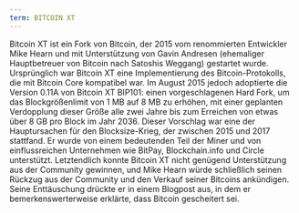 ```yaml
---
term: BITCOIN XT
---
```


Bitcoin XT ist ein Fork von Bitcoin, der 2015 vom renommierten Entwickler Mike Hearn und mit Unterstützung von Gavin Andresen (ehemaliger Hauptbetreuer von Bitcoin nach Satoshis Weggang) gestartet wurde. Ursprünglich war Bitcoin XT eine Implementierung des Bitcoin-Protokolls, die mit Bitcoin Core kompatibel war. Im August 2015 jedoch adoptierte die Version 0.11A von Bitcoin XT BIP101: einen vorgeschlagenen Hard Fork, um das Blockgrößenlimit von 1 MB auf 8 MB zu erhöhen, mit einer geplanten Verdopplung dieser Größe alle zwei Jahre bis zum Erreichen von etwas über 8 GB pro Block im Jahr 2036. Dieser Vorschlag war eine der Hauptursachen für den Blocksize-Krieg, der zwischen 2015 und 2017 stattfand. Er wurde von einem bedeutenden Teil der Miner und von einflussreichen Unternehmen wie BitPay, Blockchain.info und Circle unterstützt. Letztendlich konnte Bitcoin XT nicht genügend Unterstützung aus der Community gewinnen, und Mike Hearn würde schließlich seinen Rückzug aus der Community und den Verkauf seiner Bitcoins ankündigen. Seine Enttäuschung drückte er in einem Blogpost aus, in dem er bemerkenswerterweise erklärte, dass Bitcoin gescheitert sei.